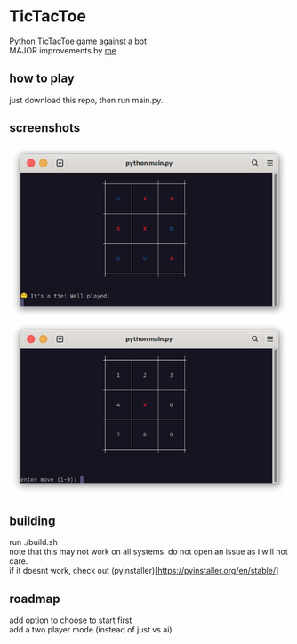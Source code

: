 # TicTacToe
Python TicTacToe game against a bot  
MAJOR improvements by [me](https://github.com/ellipticobj)  

## how to play
just download this repo, then run main.py.

## screenshots
![tie](images/tie.png)
![newgame](images/newgame.png)

## building
run ./build.sh  
note that this may not work on all systems. do not open an issue as i will not care.  
if it doesnt work, check out (pyinstaller)[https://pyinstaller.org/en/stable/]

## roadmap
add option to choose to start first  
add a two player mode (instead of just vs ai)
